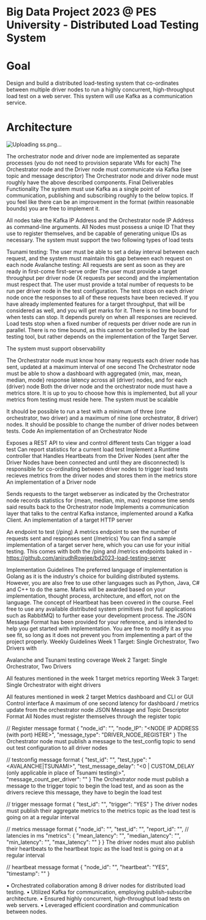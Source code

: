 # Big Data Project 2023 @ PES University - Distributed Load Testing System
# Goal
Design and build a distributed load-testing system that co-ordinates between
multiple driver nodes to run a highly concurrent, high-throughput load test on a
web server. This system will use Kafka as a communication service.
# Architecture
![Uploading ss.png…]()

The orchestrator node and driver node are implemented as separate processes
(you do not need to provision separate VMs for each)
The Orchestrator node and the Driver node must communicate via Kafka (see
topic and message descriptor)
The Orchestrator node and driver node must roughly have the above described
components.
Final Deliverables
Functionality
The system must use Kafka as a single point of communication, publishing and
subscribing roughly to the below topics. If you feel like there can be an
improvement in the format (within reasonable bounds) you are free to implement
it.

All nodes take the Kafka IP Address and the Orchestrator node IP Address as
command-line arguments.
All Nodes must possess a uniqe ID That they use to register themselves, and
be capable of generating unique IDs as necessary.
The system must support the two following types of load tests

Tsunami testing: The user must be able to set a delay interval between
each request, and the system must maintain this gap between each request on
each node
Avalanche testing: All requests are sent as soon as they are ready in
first-come first-serve order
The user must provide a target throughput per driver node (X requests per
second) and the implementation must respect that. The user must provide a
total number of requests to be run per driver node in the test
configuration. The test stops on each driver node once the responses to all
of these requests have been recieved.
If you have already implemented features for a target throughput, that
will be considered as well, and you will get marks for it.
There is no time bound for when tests can stop. It depends purely on when
all responses are recieved.
Load tests stop when a fixed number of requests per driver node are run in
parallel. There is no time bound, as this cannot be controlled by the load
testing tool, but rather depends on the implementation of the Target Server.

The system must support observability

The Orchestrator node must know how many requests each driver node has sent,
updated at a maximum interval of one second
The Orchestrator node must be able to show a dashboard with aggregated {min,
max, mean, median, mode} response latency across all (driver) nodes, and for
each (driver) node
Both the driver node and the orchestrator node must have a metrics store.
It is up to you to choose how this is implemented, but all your metrics from
testing must reside here.
The system must be scalable

It should be possible to run a test with a minimum of three (one
orchestrator, two driver) and a maximum of nine (one orchestrator, 8 driver)
nodes.
It should be possible to change the number of driver nodes between tests.
Code
An implementation of an Orchestrator Node

Exposes a REST API to view and control different tests
Can trigger a load test
Can report statistics for a current load test
Implement a Runtime controller that
Handles Heartbeats from the Driver Nodes (sent after the Driver Nodes
have been connected and until they are disconnected)
Is responsible for co-ordinating between driver nodes to trigger load
tests
recieves metrics from the driver nodes and stores them in the metrics
store
An implementation of a Driver node

Sends requests to the target webserver as indicated by the Orchestrator
node
records statistics for {mean, median, min, max} response time
sends said results back to the Orchestrator node
Implements a communication layer that talks to the central Kafka instance,
implemented around a Kafka Client.
An implementation of a target HTTP server

An endpoint to test (/ping)
A metrics endpoint to see the number of requests sent and responses sent
(/metrics)
You can find a sample implementation of a target server here, which you can use
for your initial testing. This comes with both the /ping and /metrics
endpoints baked in -
https://github.com/anirudhRowjee/bd2023-load-testing-server

Implementation Guidelines
The preferred language of implementation is Golang as it is the industry's
choice for building distributed systems. However, you are also free to use
other languages such as Python, Java, C# and C++ to do the same. Marks will be
awarded based on your implementation, thought process, architecture, and
effort, not on the language.
The concept of Heartbeat has been covered in the course.
Feel free to use any available distributed system primitives (not full
applications such as RabbitMQ) to further ease your development process.
The JSON Message Format has been provided for your reference, and is intended
to help you get started with implementation. You are free to modify it as you
see fit, so long as it does not prevent you from implementing a part of the
project properly.
Weekly Guidelines
Week 1 Target: Single Orchestrator, Two Drivers with

Avalanche and Tsunami testing coverage
Week 2 Target: Single Orchestrator, Two Drivers

All features mentioned in the week 1 target
metrics reporting
Week 3 Target: Single Orchestrator with eight drivers

All features mentioned in week 2 target
Metrics dashboard and CLI or GUI Control interface
A maximum of one second latency for dashboard / metrics update from the
orchestrator node
JSON Message and Topic Descriptor Format
All Nodes must register themselves through the register topic

// Register message format
{
  "node_id": "<NODE ID HERE>",
  "node_IP": "<NODE IP ADDRESS (with port) HERE>",
  "message_type": "DRIVER_NODE_REGISTER"
}
The Orchestrator node must publish a message to the test_config topic to send
out test configuration to all driver nodes

// testconfig message format
{
  "test_id": "<RANDOMLY GENERATED UNQUE TEST ID>",
  "test_type": "<AVALANCHE|TSUNAMI>",
  "test_message_delay": "<0 | CUSTOM_DELAY (only applicable in place of Tsunami testing)>",
  "message_count_per_driver": "<A NUMBER>"
}
The Orchestrator node must publish a message to the trigger topic to begin the
load test, and as soon as the drivers recieve this message, they have to begin
the load test

// trigger message format
{
  "test_id": "<RANDOMLY GENERATED UNQUE TEST ID>",
  "trigger": "YES"
}
The driver nodes must publish their aggregate metrics to the metrics topic as
the load test is going on at a regular interval

// metrics message format
{
  "node_id": "<RANDOMLY GENERATED UNQUE TEST ID>",
  "test_id": "<TEST ID>",
  "report_id": "<RANDOMLY GENERATED ID FOR EACH METRICS MESSAGE>",
  // latencies in ms
  "metrics": {
    "mean_latency": "",
    "median_latency": "",
    "min_latency": "",
    "max_latency": ""
  }
}
The driver nodes must also publish their heartbeats to the heartbeat topic as
the load test is going on at a regular interval

// heartbeat message format
{
  "node_id": "<RANDOMLY GENERATED UNQUE TEST ID>",
  "heartbeat": "YES",
  "timestamp": "<Heartbeat Timestamp>"
}



• Orchestrated collaboration among 8 driver nodes for distributed load testing.
• Utilized Kafka for communication, employing publish-subscribe architecture.
• Ensured highly concurrent, high-throughput load tests on web servers.
• Leveraged efficient coordination and communication between nodes.
